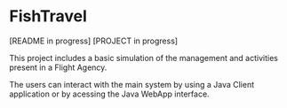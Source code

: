 # FishTravel

[README in progress]
[PROJECT in progress]

This project includes a basic simulation of the management and activities present in a Flight Agency.

The users can interact with the main system by using a Java Client application or by acessing the Java WebApp interface.


